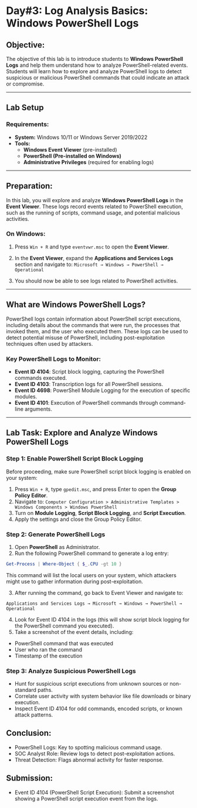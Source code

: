 # **Day#3: Log Analysis Basics: Windows PowerShell Logs**

## **Objective:**
The objective of this lab is to introduce students to **Windows PowerShell Logs** and help them understand how to analyze PowerShell-related events. Students will learn how to explore and analyze PowerShell logs to detect suspicious or malicious PowerShell commands that could indicate an attack or compromise.

---

## **Lab Setup**
### **Requirements:**
- **System:** Windows 10/11 or Windows Server 2019/2022
- **Tools:**
  - **Windows Event Viewer** (pre-installed)
  - **PowerShell (Pre-installed on Windows)**
  - **Administrative Privileges** (required for enabling logs)

---

## **Preparation:**
In this lab, you will explore and analyze **Windows PowerShell Logs** in the **Event Viewer**. These logs record events related to PowerShell execution, such as the running of scripts, command usage, and potential malicious activities.

### **On Windows:**
1. Press `Win + R` and type `eventvwr.msc` to open the **Event Viewer**.
2. In the **Event Viewer**, expand the **Applications and Services Logs** section and navigate to:
`Microsoft → Windows → PowerShell → Operational`

3. You should now be able to see logs related to PowerShell activities.

---

## **What are Windows PowerShell Logs?**
PowerShell logs contain information about PowerShell script executions, including details about the commands that were run, the processes that invoked them, and the user who executed them. These logs can be used to detect potential misuse of PowerShell, including post-exploitation techniques often used by attackers.

### **Key PowerShell Logs to Monitor:**
- **Event ID 4104**: Script block logging, capturing the PowerShell commands executed.
- **Event ID 4103**: Transcription logs for all PowerShell sessions.
- **Event ID 4698**: PowerShell Module Logging for the execution of specific modules.
- **Event ID 4101**: Execution of PowerShell commands through command-line arguments.

---

## **Lab Task: Explore and Analyze Windows PowerShell Logs**

### **Step 1: Enable PowerShell Script Block Logging**
Before proceeding, make sure PowerShell script block logging is enabled on your system:

1. Press `Win + R`, type `gpedit.msc`, and press Enter to open the **Group Policy Editor**.
2. Navigate to:
`Computer Configuration > Administrative Templates > Windows Components > Windows PowerShell`
3. Turn on **Module Logging**, **Script Block Logging**, and **Script Execution**.
4. Apply the settings and close the Group Policy Editor.

### **Step 2: Generate PowerShell Logs**
1. Open **PowerShell** as Administrator.
2. Run the following PowerShell command to generate a log entry:
```powershell
Get-Process | Where-Object { $_.CPU -gt 10 }
```
This command will list the local users on your system, which attackers might use to gather information during post-exploitation.

3. After running the command, go back to Event Viewer and navigate to:

`Applications and Services Logs → Microsoft → Windows → PowerShell → Operational`

4. Look for Event ID 4104 in the logs (this will show script block logging for the PowerShell command you executed).
5. Take a screenshot of the event details, including:
 - PowerShell command that was executed
 - User who ran the command
 - Timestamp of the execution
  

### **Step 3: Analyze Suspicious PowerShell Logs**
- Hunt for suspicious script executions from unknown sources or non-standard paths.
- Correlate user activity with system behavior like file downloads or binary execution.
- Inspect Event ID 4104 for odd commands, encoded scripts, or known attack patterns.

## Conclusion:
- PowerShell Logs: Key to spotting malicious command usage.
- SOC Analyst Role: Review logs to detect post-exploitation actions.
- Threat Detection: Flags abnormal activity for faster response.

## Submission:
- Event ID 4104 (PowerShell Script Execution): Submit a screenshot showing a PowerShell script execution event from the logs.
